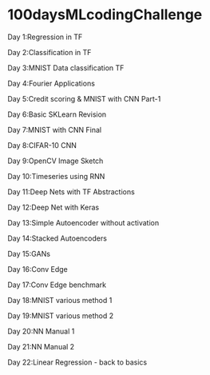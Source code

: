 # 100daysMLcodingChallenge

Day 1:Regression in TF

Day 2:Classification in TF

Day 3:MNIST Data classification TF

Day 4:Fourier Applications

Day 5:Credit scoring & MNIST with CNN Part-1

Day 6:Basic SKLearn Revision

Day 7:MNIST with CNN Final

Day 8:CIFAR-10 CNN

Day 9:OpenCV Image Sketch

Day 10:Timeseries using RNN

Day 11:Deep Nets with TF Abstractions

Day 12:Deep Net with Keras

Day 13:Simple Autoencoder without activation

Day 14:Stacked Autoencoders

Day 15:GANs

Day 16:Conv Edge

Day 17:Conv Edge benchmark

Day 18:MNIST various method 1

Day 19:MNIST various method 2

Day 20:NN Manual 1

Day 21:NN Manual 2

Day 22:Linear Regression - back to basics
